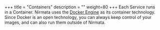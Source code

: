 +++
title = "Containers"
description = ""
weight=80
+++
Each Service runs in a Container. Nirmata uses the [Docker
Engine](http://www.docker.io) as its container technology. Since Docker
is an open technology, you can always keep control of your images, and
can also run them outside of Nirmata.
